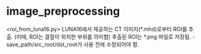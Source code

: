 # image_preprocessing

 <roi_from_luna16.py>
 LUNA16에서 제공하는 CT 이미지(*.mhd)로부터 ROI를 추출. (이때, ROI는 결절이 위치한 부위를 의미함)
 추출된 ROI는 *.png 파일로 저장됨.
 -save_path/src_root/dst_root가 사용 전에 수정되어야 함.
